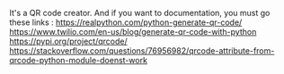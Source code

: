 It's a QR code creator. And if you want to documentation, you must go these links :
https://realpython.com/python-generate-qr-code/
https://www.twilio.com/en-us/blog/generate-qr-code-with-python
https://pypi.org/project/qrcode/
https://stackoverflow.com/questions/76956982/qrcode-attribute-from-qrcode-python-module-doenst-work
